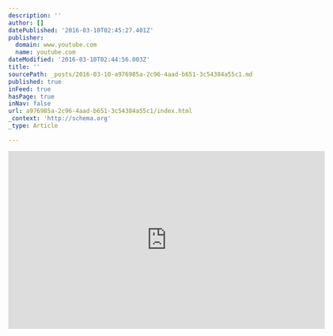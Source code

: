 ```yaml
---
description: ''
author: []
datePublished: '2016-03-10T02:45:27.401Z'
publisher:
  domain: www.youtube.com
  name: youtube.com
dateModified: '2016-03-10T02:44:56.003Z'
title: ''
sourcePath: _posts/2016-03-10-a976985a-2c96-4aad-b651-3c54384a55c1.md
published: true
inFeed: true
hasPage: true
inNav: false
url: a976985a-2c96-4aad-b651-3c54384a55c1/index.html
_context: 'http://schema.org'
_type: Article

---
```

<iframe width="640" height="360" src="https://www.youtube.com/embed/_FkDlEUcEiU" frameborder="0" allowfullscreen="allowfullscreen" style=""></iframe>